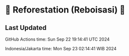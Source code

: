 
# 🌳 Reforestation (Reboisasi) 🌲

## Last Updated

GitHub Actions time: Sun Sep 22 19:14:41 UTC 2024

Indonesia/Jakarta time: Mon Sep 23 02:14:41 WIB 2024

